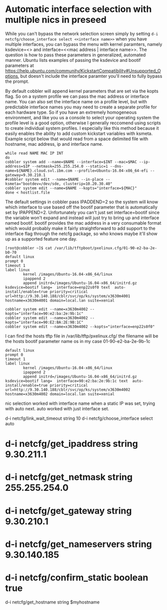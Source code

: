 # Automatic interface selection with multiple nics in preseed

While you can't bypass the network selection screen simply by setting 
```d-i netcfg/choose_interface select <<interface name>>``` when you have multiple interfaces, you can bypass the menu with kernel paramters, namely ksdevice=<<bootif format mac address>> and interface=<<mac address | interface name>>. The question is how to pass these parameters in generalized, automated manner. Ubuntu lists examples of passing the ksdevice and bootif parameters at
https://help.ubuntu.com/community/KickstartCompatibility#Unsupported_Options, but doesn't include the interface paramter you'll need to fully bypass the prompt. 

By default cobbler will append kernel parameters that are set via the kopts flag. So on a system profile we can pass the mac address or interface name. You can also set the interface name on a profile level, but with predictable interface names you may need to create a separate profile for each hardware type. So if you have an extremely homogeneous environment, and like you us a console to select your operating system the profile level is a good option, otherwise I generally reccomend using scripts to create individual system profiles. I especially like this method because it easily enables the ability to add custom kickstart variables with ksmeta. Example script below that would read from a space delimited file with hostname, mac address, ip and interface name.
```
while read NAME MAC IP INT
do
cobbler system add --name=$NAME --interface=$INT --mac=$MAC --ip-address=$IP --netmask=255.255.254.0 --static=1 --dns-name=${NAME}.cloud.svl.ibm.com --profile=Ubuntu-16.04-x86_64-efi --gateway=9.30.210.1
#cobbler system edit --name=$NAME --in-place --ksmeta="bootdev=/dev/sde, clusterip=10.20.30.40"
cobbler system edit --name=$NAME --kopts="interface=${MAC}"
done < hostlist.file
```

The default settings in cobbler pass IPADDEND=2 so the system will know which interface to use based off the bootif parameter that is automatically set by IPAPPEND=2. Unfortunately you can't just set interface=bootif since the variable won't expand and instead will just try to bring up and interface named bootif. bootif provides the mac address in a very consumable format which would probably make it fairly straightforward to add support to the interface flag through the netcfg package, so who knows maybe it'll show up as a supported feature one day. 

```
[root@cobbler ~]$ cat /var/lib/tftpboot/pxelinux.cfg/01-90-e2-ba-2e-b0-70
default linux
prompt 0
timeout 1
label linux
        kernel /images/Ubuntu-16.04-x86_64/linux
        ipappend 2
        append initrd=/images/Ubuntu-16.04-x86_64/initrd.gz ksdevice=bootif lang=  interface=enp22s0f0 text  auto-install/enable=true priority=critical url=http://9.30.140.188/cblr/svc/op/ks/system/x3630m4001 hostname=x3630m4001 domain=local.lan suite=xenial
```

```
cobbler system edit --name=x3630m4002 --kopts="interface=90:e2:ba:2e:9b:1c"
cobbler system edit --name=x3630m4002 --kopts="interface=90:E2:BA:2E:9B:1C"
cobbler system edit --name=x3630m4002 --kopts="interface=enp22s0f0"
``` 

I can find the hosts tftp file in /var/lib/tftp/pxelinux.cfg/ the filename will be the hosts bootif parameter name os in my case 01-90-e2-ba-2e-9b-1c
```
default linux
prompt 0
timeout 1
label linux
        kernel /images/Ubuntu-16.04-x86_64/linux
        ipappend 2
        append initrd=/images/Ubuntu-16.04-x86_64/initrd.gz ksdevice=bootif lang=  interface=90:e2:ba:2e:9b:1c text  auto-install/enable=true priority=critical url=http://9.30.140.188/cblr/svc/op/ks/system/x3630m4002 hostname=x3630m4002 domain=local.lan suite=xenial
```



nic selection worked with interface name when a static IP was set, trying with auto next. auto worked with just interface set. 

d-i netcfg/link_wait_timeout string 10
d-i netcfg/choose_interface select auto
# d-i netcfg/get_ipaddress string 9.30.211.1
# d-i netcfg/get_netmask string 255.255.254.0
# d-i netcfg/get_gateway string 9.30.210.1
# d-i netcfg/get_nameservers string 9.30.140.185
# d-i netcfg/confirm_static boolean true
d-i netcfg/get_hostname string $myhostname